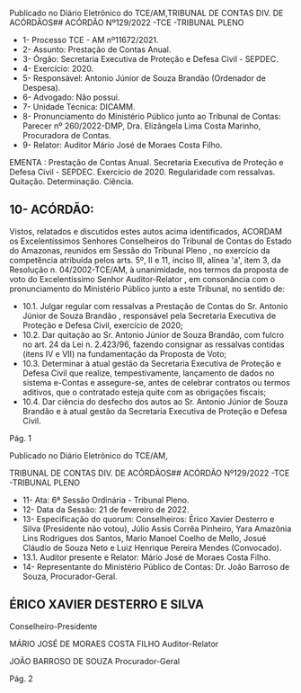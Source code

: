 Publicado  no  Diário  Eletrônico do TCE/AM,TRIBUNAL DE CONTAS DIV. DE ACÓRDÃOS## ACÓRDÃO Nº129/2022 -TCE -TRIBUNAL PLENO

- 1- Processo TCE - AM nº11672/2021.
- 2- Assunto: Prestação de Contas Anual.
- 3- Órgão: Secretaria Executiva de Proteção e Defesa Civil - SEPDEC.
- 4- Exercício: 2020.
- 5- Responsável: Antonio Júnior de Souza Brandão (Ordenador de Despesa).
- 6- Advogado: Não possui.
- 7- Unidade Técnica: DICAMM.
- 8- Pronunciamento  do  Ministério  Público  junto  ao  Tribunal  de  Contas: Parecer  nº 260/2022-DMP, Dra. Elizângela Lima Costa Marinho, Procuradora de Contas.
- 9- Relator: Auditor Mário José de Moraes Costa Filho.

EMENTA : Prestação  de  Contas  Anual.  Secretaria Executiva  de  Proteção  e  Defesa  Civil  -  SEPDEC. Exercício de 2020. Regularidade com ressalvas. Quitação. Determinação. Ciência.

## 10-  ACÓRDÃO:

Vistos, relatados e discutidos estes autos acima identificados, ACORDAM os Excelentíssimos Senhores Conselheiros do Tribunal de Contas do Estado do Amazonas, reunidos em Sessão do Tribunal Pleno , no exercício da competência atribuída pelos arts. 5º, II e 11, inciso III, alínea 'a', item 3, da Resolução n. 04/2002-TCE/AM, à unanimidade, nos termos da proposta de voto do Excelentíssimo Senhor Auditor-Relator , em consonância com  o  pronunciamento  do  Ministério  Público  junto  a  este  Tribunal,  no sentido de:

- 10.1. Julgar regular com ressalvas a Prestação de Contas do Sr. Antonio Júnior de Souza Brandão , responsável pela Secretaria Executiva de Proteção e Defesa Civil, exercício de 2020;
- 10.2. Dar quitação ao Sr. Antonio Júnior de Souza Brandão, com fulcro no art. 24 da Lei n. 2.423/96, fazendo consignar as ressalvas contidas (itens IV e VII) na fundamentação da Proposta de Voto;
- 10.3. Determinar à  atual  gestão  da  Secretaria  Executiva  de  Proteção  e Defesa Civil que realize,  tempestivamente, lançamento de dados no sistema  e-Contas  e  assegure-se,  antes  de  celebrar  contratos  ou termos  aditivos,  que  o  contratado  esteja  quite  com  as  obrigações fiscais;
- 10.4. Dar ciência do desfecho dos autos ao Sr. Antonio Júnior de Souza Brandão e  à  atual  gestão  da  Secretaria  Executiva  de  Proteção  e Defesa Civil.

Pág. 1

Publicado  no  Diário  Eletrônico do TCE/AM,

TRIBUNAL DE CONTAS DIV. DE ACÓRDÃOS## ACÓRDÃO Nº129/2022 -TCE -TRIBUNAL PLENO

- 11-  Ata: 6ª Sessão Ordinária - Tribunal Pleno.
- 12-  Data da Sessão: 21 de fevereiro de 2022.
- 13-  Especificação do quorum: Conselheiros: Érico Xavier Desterro e Silva (Presidente não votou),  Júlio  Assis  Corrêa  Pinheiro,  Yara  Amazônia  Lins  Rodrigues  dos  Santos, Mario Manoel Coelho de Mello, Josué Cláudio de Souza Neto e Luiz Henrique Pereira Mendes (Convocado).
- 13.1. Auditor presente e Relator: Mário José de Moraes Costa Filho.
- 14-  Representante  do  Ministério  Público  de  Contas: Dr.  João  Barroso  de  Souza, Procurador-Geral.

## ÉRICO XAVIER DESTERRO E SILVA

Conselheiro-Presidente

MÁRIO JOSÉ DE MORAES COSTA FILHO Auditor-Relator

JOÃO BARROSO DE SOUZA Procurador-Geral

Pág. 2